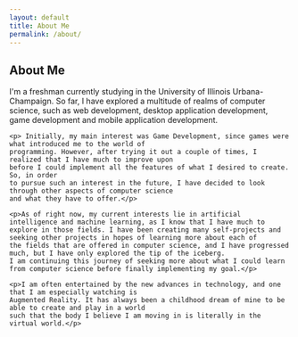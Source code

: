 ```yaml
---
layout: default
title: About Me
permalink: /about/
---
```


<div class="marginalize">
    <h2 class="header-line">About Me</h2>
    <p>I'm a freshman currently studying in the University of Illinois Urbana-Champaign. So far, I have
    explored a multitude of realms of computer science, such as web development, desktop application development,
    game development and mobile application development.</p>
    
    <p> Initially, my main interest was Game Development, since games were what introduced me to the world of
    programming. However, after trying it out a couple of times, I realized that I have much to improve upon 
    before I could implement all the features of what I desired to create. So, in order
    to pursue such an interest in the future, I have decided to look through other aspects of computer science 
    and what they have to offer.</p>

    <p>As of right now, my current interests lie in artificial intelligence and machine learning, as I know that I have much to 
    explore in those fields. I have been creating many self-projects and seeking other projects in hopes of learning more about each of 
    the fields that are offered in computer science, and I have progressed much, but I have only explored the tip of the iceberg.
    I am continuing this journey of seeking more about what I could learn from computer science before finally implementing my goal.</p>

    <p>I am often entertained by the new advances in technology, and one that I am especially watching is 
    Augmented Reality. It has always been a childhood dream of mine to be able to create and play in a world
    such that the body I believe I am moving in is literally in the virtual world.</p>
</div>
